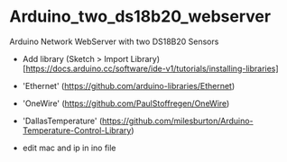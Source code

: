 # Arduino_two_ds18b20_webserver

Arduino Network WebServer with two DS18B20 Sensors

- Add library (Sketch > Import Library) [https://docs.arduino.cc/software/ide-v1/tutorials/installing-libraries]
 - 'Ethernet' (https://github.com/arduino-libraries/Ethernet)
 - 'OneWire' (https://github.com/PaulStoffregen/OneWire)
 - 'DallasTemperature' (https://github.com/milesburton/Arduino-Temperature-Control-Library)

- edit mac and ip in ino file
